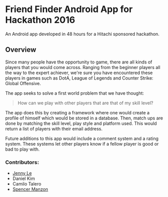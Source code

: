 # Friend Finder Android App for Hackathon 2016

An Android app developed in 48 hours for a Hitachi sponsored hackathon.

## Overview

Since many people have the opportunity to game, there are all kinds of players that you would come across.
Ranging from the beginner players all the way to the expert achiever, we're sure you have encountered these
players in games such as DotA, League of Legends and Counter Strike: Global Offensive.

The app seeks to solve a first world problem that we have thought:
> How can we play with other players that are that of my skill level?


The app does this by creating a framework where one would create a profile of himself which would be stored in a database.
Then, match ups are done by matching the skill level, play style and platform used. This would return a list of players with
their email address.

Future additions to this app would include a comment system and a rating system. These systems let other players know if a fellow player is good or bad to play with.

### Contributors:

- [Jenny Le](https://github.com/Jennykuma)
- Daniel Kim
- Camilo Talero
- [Spencer Manzon](https://github.com/spencer-m)

